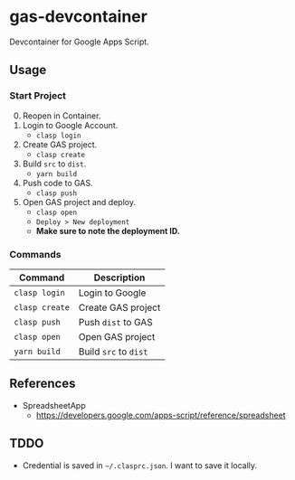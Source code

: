 # gas-devcontainer

Devcontainer for Google Apps Script.

## Usage

### Start Project

0. Reopen in Container.
1. Login to Google Account.
   - `clasp login`
2. Create GAS project.
   - `clasp create`
3. Build `src` to `dist`.
   - `yarn build`
4. Push code to GAS.
   - `clasp push`
5. Open GAS project and deploy.
   - `clasp open`
   - `Deploy > New deployment`
   - **Make sure to note the deployment ID.**

### Commands

| Command        | Description           |
| -------------- | --------------------- |
| `clasp login`  | Login to Google       |
| `clasp create` | Create GAS project    |
| `clasp push`   | Push `dist` to GAS    |
| `clasp open`   | Open GAS project      |
| `yarn build`   | Build `src` to `dist` |

## References

- SpreadsheetApp
  - https://developers.google.com/apps-script/reference/spreadsheet

## TDDO

- Credential is saved in `~/.clasprc.json`. I want to save it locally.
